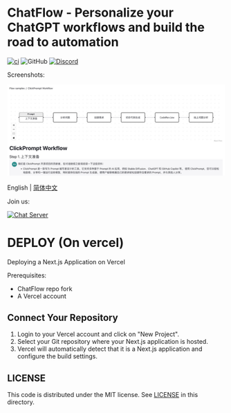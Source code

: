 # ChatFlow - Personalize your ChatGPT workflows and build the road to automation

[![ci](https://github.com/prompt-engineering/chat-flow/actions/workflows/ci.yaml/badge.svg)](https://github.com/prompt-engineering/chat-flow/actions/workflows/ci.yaml)
![GitHub](https://img.shields.io/github/license/prompt-engineering/chat-flow)
[![Discord](https://img.shields.io/discord/1082563233593966612)](https://discord.gg/FSWXq4DmEj)

Screenshots:

![](docs/screenshot.jpeg)

English | [简体中文](./README.zh-CN.md)

Join us:

[![Chat Server](https://img.shields.io/badge/chat-discord-7289da.svg)](https://discord.gg/FSWXq4DmEj)

# DEPLOY (On vercel)

Deploying a Next.js Application on Vercel

Prerequisites:

- ChatFlow repo fork
- A Vercel account

## Connect Your Repository

1. Login to your Vercel account and click on "New Project".
2. Select your Git repository where your Next.js application is hosted.
3. Vercel will automatically detect that it is a Next.js application and configure the build settings.

## LICENSE

This code is distributed under the MIT license. See [LICENSE](./LICENSE) in this directory.

